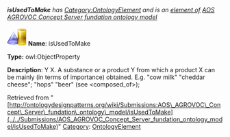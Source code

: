 ___isUsedToMake__ has [Category:OntologyElement](../../Category/OntologyElement "Category:OntologyElement") and is an [element of](../../Property/ElementOf "Property:ElementOf") [AOS AGROVOC Concept Server fundation ontology model](../../Submissions/AOS_AGROVOC_Concept_Server_fundation_ontology_model "Submissions:AOS AGROVOC Concept Server fundation ontology model")_


  




[![ObjectProperty](../../images/thumb/c/c3/ObjectProperty.gif/45px-ObjectProperty.gif)](../../Image/ObjectProperty.gif "ObjectProperty")
__Name__: isUsedToMake 


__Type:__ owl:ObjectProperty 


__Description__: Y <is used to make> X. A substance or a product Y from which a product X can be mainly (in terms of importance) obtained. E.g. "cow milk" <is used to make> "cheddar cheese"; "hops" <is used to make> "beer" (see <composed\_of>); 





Retrieved from "[http://ontologydesignpatterns.org/wiki/Submissions:AOS\_AGROVOC\_Concept\_Server\_fundation\_ontology\_model/isUsedToMake](../../Submissions/AOS_AGROVOC_Concept_Server_fundation_ontology_model/isUsedToMake)"
 [Category](http://ontologydesignpatterns.org/wiki/Special:Categories "Special:Categories"): [OntologyElement](../../Category/OntologyElement "Category:OntologyElement")